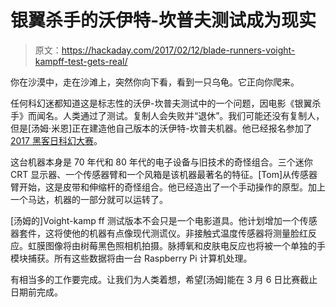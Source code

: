 # 银翼杀手的沃伊特-坎普夫测试成为现实

> 原文：<https://hackaday.com/2017/02/12/blade-runners-voight-kampff-test-gets-real/>

你在沙漠中，走在沙滩上，突然你向下看，看到一只乌龟。它正向你爬来。

任何科幻迷都知道这是标志性的沃伊-坎普夫测试中的一个问题，因电影《银翼杀手》而闻名。人类通过了测试。复制人会失败并“退休”。我们可能还没有复制人，但是[汤姆·米恩]正在建造他自己版本的沃伊特-坎普夫机器。他已经报名参加了 [2017 黑客日科幻大赛](https://hackaday.io/contest/19541-hackadays-2017-sci-fi-contest)。

这台机器本身是 70 年代和 80 年代的电子设备与旧技术的奇怪组合。三个迷你 CRT 显示器、一个传感器臂和一个风箱是该机器最著名的特征。[Tom]从传感器臂开始，这是皮带和伸缩杆的奇怪组合。他已经造出了一个手动操作的原型。加上一个马达，机器的一部分就可以运转了。

[汤姆的]Voight-kamp ff 测试版本不会只是一个电影道具。他计划增加一个传感器套件，这将使他的机器有点像现代测谎仪。非接触式温度传感器将测量脸红反应。虹膜图像将由树莓黑色照相机拍摄。脉搏氧和皮肤电反应也将被一个单独的手模块捕获。所有这些数据将由一台 Raspberry Pi 计算机处理。

有相当多的工作要完成。让我们为人类着想，希望[汤姆]能在 3 月 6 日比赛截止日期前完成。
